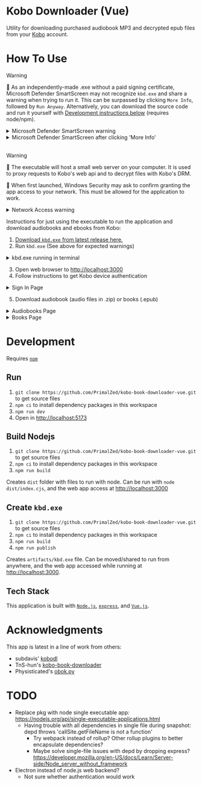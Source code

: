 # Kobo Downloader (Vue)

Utility for downloading purchased audiobook MP3 and decrypted epub files from your [Kobo](https://www.kobo.com) account.

# How To Use
> [!WARNING]
> :construction: As an independently-made .exe without a paid signing certificate, Microsoft Defender SmartScreen may not recognize `kbd.exe` and share a warning when trying to run it. This can be surpassed by clicking `More Info`, followed by `Run Anyway`. Alternatively, you can download the source code and run it yourself with [Development instructions below](#development) (requires node/npm).
> <details>
> <summary>Microsoft Defender SmartScreen warning</summary>
> 
> ![microsoft defender smartscreen warning](docs/windows-defender-1.png)
> </details>
> <details>
> <summary>Microsoft Defender SmartScreen after clicking 'More Info'</summary>
> 
> ![microsoft defender smartscreen after clicking 'more info'](docs/windows-defender-2.png)
> </details>
<br />

> [!WARNING]
> :signal_strength: The executable will host a small web server on your computer. It is used to proxy requests to Kobo's web api and to decrypt files with Kobo's DRM.
> 
> :key: When first launched, Windows Security may ask to confirm granting the app access to your network. This must be allowed for the application to work.
> <details>
> <summary>Network Access warning</summary>
> 
> ![network access warning](docs/network-access.png)
> </details>

Instructions for just using the executable to run the application and download audiobooks and ebooks from Kobo:

1. [Download `kbd.exe` from latest release here.](https://github.com/PrimalZed/kobo-book-downloader-vue/releases)
1. Run `kbd.exe` (See above for expected warnings)
<details>
<summary>kbd.exe running in terminal</summary>

![kbd.exe running in terminal](docs/terminal.png)
</details>

3. Open web browser to [http://localhost:3000](http://localhost:3000)
1. Follow instructions to get Kobo device authentication
<details>
<summary>Sign In Page</summary>

![sign in page](docs/sign-in.png)
![kobo userauthenticated url](docs/user-authenticated-request.png)
</details>

5. Download audiobook (audio files in .zip) or books (.epub)
<details>
<summary>Audiobooks Page</summary>

![audiobooks page](docs/audiobooks.png)
</details>
<details>
<summary>Books Page</summary>

![books page](docs/books.png)
</details>

# Development
Requires [`npm`](https://www.npmjs.com/)

## Run
1. `git clone https://github.com/PrimalZed/kobo-book-downloader-vue.git` to get source files
1. `npm ci` to install dependency packages in this workspace
1. `npm run dev`
1. Open in [http://localhost:5173](http://localhost:5173)

## Build Nodejs
1. `git clone https://github.com/PrimalZed/kobo-book-downloader-vue.git` to get source files
1. `npm ci` to install dependency packages in this workspace
1. `npm run build`

Creates `dist` folder with files to run with node. Can be run with `node dist/index.cjs`, and the web app access at [http://localhost:3000](http://localhost:3000)

## Create `kbd.exe`
1. `git clone https://github.com/PrimalZed/kobo-book-downloader-vue.git` to get source files
1. `npm ci` to install dependency packages in this workspace
1. `npm run build`
1. `npm run publish`

Creates `artifacts/kbd.exe` file. Can be moved/shared to run from anywhere, and the web app accessed while running at [http://localhost:3000](http://localhost:3000).

## Tech Stack
This application is built with [`Node.js`](https://nodejs.org/en), [`express`](https://expressjs.com/), and [`Vue.js`](https://vuejs.org/).

# Acknowledgments
This app is latest in a line of work from others:
* subdavis' [kobodl](https://github.com/subdavis/kobo-book-downloader)
* TnS-hun's [kobo-book-downloader](https://github.com/TnS-hun/kobo-book-downloader)
* Physisticated's [obok.py](https://github.com/apprenticeharper/DeDRM_tools/blob/master/Other_Tools/Kobo/obok.py)

# TODO
* Replace pkg with node single executable app: https://nodejs.org/api/single-executable-applications.html
  * Having trouble with all dependencies in single file during snapshot: depd throws 'callSite.getFileName is not a function'
    * Try webpack instead of rollup? Other rollup plugins to better encapsulate dependencies?
    * Maybe solve single-file issues with depd by dropping express? https://developer.mozilla.org/en-US/docs/Learn/Server-side/Node_server_without_framework
* Electron instead of node.js web backend?
  * Not sure whether authentication would work
